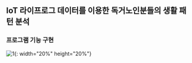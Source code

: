 ## IoT 라이프로그 데이터를 이용한 독거노인분들의 생활 패턴 분석

### 프로그램 기능 구현

![1](https://user-images.githubusercontent.com/96368476/161812089-2a464e73-c6bd-4c09-b9f1-d7c03373870b.png){: width="20%" height="20%"}


